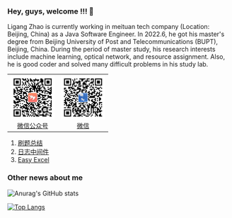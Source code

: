 ### Hey, guys, welcome !!! 👋

Ligang Zhao is currently working in meituan tech company (Location: Beijing, China) as a Java Software Engineer. In 2022.6, he got his master's degree from Beijing University of Post and Telecommunications (BUPT), Beijing, China. During the period of master study, his research interests include machine learning, optical network, and resource assignment. Also, he is good coder and solved many difficult problems in his study lab.

<table>
  <tr>
    <td align="center">
      <a href="#">
        <img src="picture/qrcode_for_gh_8742820aee98_344.jpg" width="100px;" alt="thanhtoan1196"/>
      </a>
      <br />
      <a href="#">微信公众号</a>
    </td>
    <td align="center">
      <a href="#">
        <img src="picture/161613799107_.pic_hd.jpg" width="100px;" alt="memset0"/>
      </a>
      <br />
      <a href="#">微信</a>
    </td>
  </tr>
</table>


1. [刷题总结](/https://github.com/zhaoligang594/leetcode-test)
2. [日志中间件](https://github.com/zhaoligang594/logging-web)
3. [Easy Excel](https://github.com/zhaoligang594/easy-excel)

### Other news about me

![Anurag's GitHub stats](https://github-readme-stats.vercel.app/api?username=zhaoligang594&show_icons=true&theme=buefy)

[![Top Langs](https://github-readme-stats.vercel.app/api/top-langs/?username=zhaoligang594)](https://github.com/anuraghazra/github-readme-stats)

<!--
- 🔭 I’m currently working on BUPT as a student.
- 🌱 I’m currently learning the java's technology!
**zhaoligang594/zhaoligang594** is a ✨ _special_ ✨ repository because its `README.md` (this file) appears on your GitHub profile.

Here are some ideas to get you started:

- 🔭 I’m currently working on ...
- 🌱 I’m currently learning ...
- 👯 I’m looking to collaborate on ...
- 🤔 I’m looking for help with ...
- 💬 Ask me about ...
- 📫 How to reach me: ...
- 😄 Pronouns: ...
- ⚡ Fun fact: ...
-->
